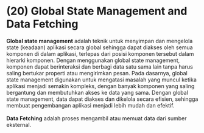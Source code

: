 # (20) Global State Management and Data Fetching #
**Global state management** adalah teknik untuk menyimpan dan mengelola state (keadaan) aplikasi secara global sehingga dapat diakses oleh semua komponen di dalam aplikasi, terlepas dari posisi komponen tersebut dalam hierarki komponen. Dengan menggunakan global state management, komponen dapat berinteraksi dan berbagi data satu sama lain tanpa harus saling bertukar properti atau mengirimkan pesan. Pada dasarnya, global state management digunakan untuk mengatasi masalah yang muncul ketika aplikasi menjadi semakin kompleks, dengan banyak komponen yang saling bergantung dan membutuhkan akses ke data yang sama. Dengan global state management, data dapat diakses dan dikelola secara efisien, sehingga membuat pengembangan aplikasi menjadi lebih mudah dan efektif. <br> <br>
**Data Fetching** adalah proses mengambil atau memuat data dari sumber eksternal.
 
